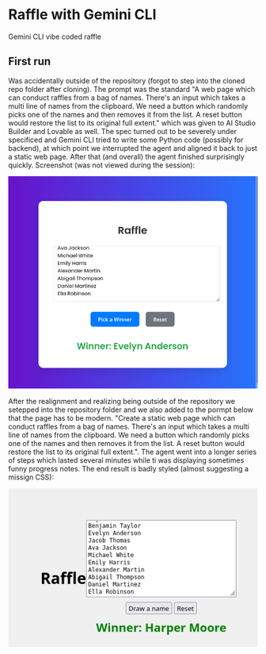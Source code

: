 # Raffle with Gemini CLI

Gemini CLI vibe coded raffle

## First run

Was accidentally outside of the repository (forgot to step into the cloned repo folder after cloning).
The prompt was the standard "A web page which can conduct raffles from a bag of names. There's an input which takes a multi line of names from the clipboard. We need a button which randomly picks one of the names and then removes it from the list. A reset button would restore the list to its original full extent." which was given to AI Studio Builder and Lovable as well.
The spec turned out to be severely under specificed and Gemini CLI tried to write some Python code (possibly for backend), at which point we interrupted the agent and aligned it back to just a static web page. After that (and overall) the agent finished surprisingly quickly. Screenshot (was not viewed during the session):

![Gemini CLI 1st run](GeminiCLI_run1.png)

After the realignment and realizing being outside of the repository we setepped into the repository folder and we also added to the pormpt below that the page has to be modern. "Create a static web page which can conduct raffles from a bag of names. There's an input which takes a multi line of names from the clipboard. We need a button which randomly picks one of the names and then removes it from the list. A reset button would restore the list to its original full extent.". The agent went into a longer series of steps which lasted several minutes while ti was displaying sometimes funny progress notes. The end result is badly styled (almost suggesting a missign CSS):

![Gemini CLI 2nd run](GeminiCLI_run2.png)
